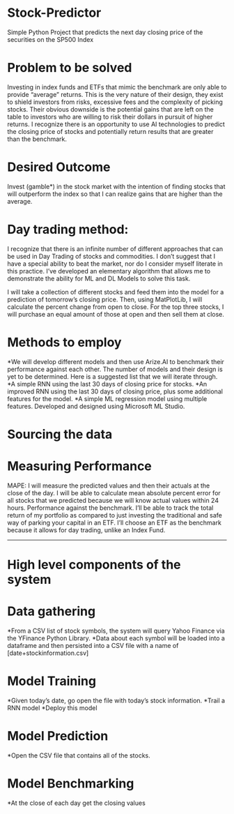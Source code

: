 # Stock-Predictor
Simple Python Project that predicts the next day closing price of the securities on the SP500 Index

# Problem to be solved
Investing in index funds and ETFs that mimic the benchmark are only able to provide “average” returns. This is the very nature of their design, they exist to shield investors from risks, excessive fees and the complexity of picking stocks. Their obvious downside is the potential gains that are left on the table to investors who are willing to risk their dollars in pursuit of higher returns. I recognize there is an opportunity to use AI technologies to predict the closing price of stocks and potentially return results that are greater than the benchmark. 

# Desired Outcome
Invest (gamble*) in the stock market with the intention of finding stocks that will outperform the index so that I can realize gains that are higher than the average. 

# Day trading method:
I recognize that there is an infinite number of different approaches that can be used in Day Trading of stocks and commodities. I don’t suggest that I have a special ability to beat the market, nor do I consider myself literate in this practice. I’ve developed an elementary algorithm that allows me to demonstrate the ability for ML and DL Models to solve this task. 

I will take a collection of different stocks and feed them into the model for a prediction of tomorrow’s closing price. Then, using MatPlotLib, I will calculate the percent change from open to close. For the top three stocks, I will purchase an equal amount of those at open and then sell them at close. 

# Methods to employ
*We will develop different models and then use Arize.AI to benchmark their performance against each other. The number of models and their design is yet to be determined. Here is a suggested list that we will iterate through. 
*A simple RNN using the last 30 days of closing price for stocks. 
*An improved RNN using the last 30 days of closing price, plus some additional features for the model. 
*A simple ML regression model using multiple features. Developed and designed using Microsoft ML Studio. 

# Sourcing the data

# Measuring Performance
MAPE: I will measure the predicted values and then their actuals at the close of the day. I will be able to calculate mean absolute percent error for all stocks that we predicted because we will know actual values within 24 hours. 
Performance against the benchmark. I’ll be able to track the total return of my portfolio as compared to just investing the traditional and safe way of parking your capital in an ETF. I’ll choose an ETF as the benchmark because it allows for day trading, unlike an Index Fund. 

***

# High level components of the system

# Data gathering
*From a CSV list of stock symbols, the system will query Yahoo Finance via the YFinance Python Library.
*Data about each symbol will be loaded into a dataframe and then persisted into a CSV file with a name of [date+stockinformation.csv]

# Model Training
*Given today’s date, go open the file with today’s stock information. 
*Trail a RNN model 
*Deploy this model

# Model Prediction
*Open the CSV file that contains all of the stocks. 

# Model Benchmarking
*At the close of each day get the closing values 



